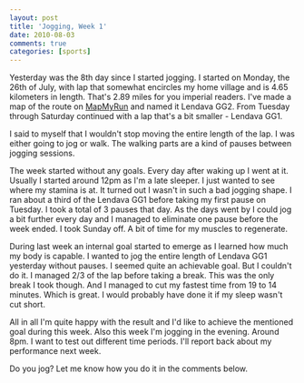 ```yaml
---
layout: post
title: 'Jogging, Week 1'
date: 2010-08-03
comments: true
categories: [sports]
---
```


Yesterday was the 8th day since I started jogging. I started on Monday, the 26th of July, with lap that somewhat encircles my home village and is 4.65 kilometers in length. That's 2.89 miles for you imperial readers. I've made a map of the route on [MapMyRun][mmr] and named it Lendava GG2. From Tuesday through Saturday continued with a lap that's a bit smaller - Lendava GG1.

I said to myself that I wouldn't stop moving the entire length of the lap. I was either going to jog or walk. The walking parts are a kind of pauses between jogging sessions.

The week started without any goals. Every day after waking up I went at it. Usually I started around 12pm as I'm a late sleeper. I just wanted to see where my stamina is at. It turned out I wasn't in such a bad jogging shape. I ran about a third of the Lendava GG1 before taking my first pause on Tuesday. I took a total of 3 pauses that day. As the days went by I could jog a bit further every day and I managed to eliminate one pause before the week ended. I took Sunday off. A bit of time for my muscles to regenerate.

During last week an internal goal started to emerge as I learned how much my body is capable. I wanted to jog the entire length of Lendava GG1 yesterday without pauses. I seemed quite an achievable goal. But I couldn't do it. I managed 2/3 of the lap before taking a break. This was the only break I took though. And I managed to cut my fastest time from 19 to 14 minutes. Which is great. I would probably have done it if my sleep wasn't cut short.

All in all I'm quite happy with the result and I'd like to achieve the mentioned goal during this week. Also this week I'm jogging in the evening. Around 8pm. I want to test out different time periods. I'll report back about my performance next week.

Do you jog? Let me know how you do it in the comments below.

[mmr]: https://www.mapmyrun.com/
